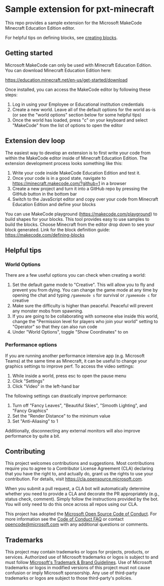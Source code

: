 # Sample extension for pxt-minecraft

This repo provides a sample extension for the Microsoft MakeCode Minecraft Education Edition editor.

For helpful tips on defining blocks, see [creating blocks](./creating-blocks.md).

## Getting started

Microsoft MakeCode can only be used with Minecraft Education Edition. You can download Minecraft Education Edition here:

https://education.minecraft.net/en-us/get-started/download

Once installed, you can access the MakeCode editor by following these steps:

1. Log in using your Employee or Educational institution credentials
2. Create a new world. Leave all of the default options for the world as-is (or see the "world options" section below for some helpful tips)
3. Once the world has loaded, press "c" on your keyboard and select "MakeCode" from the list of options to open the editor


## Extension dev loop

The easiest way to develop an extension is to first write your code from within the MakeCode editor inside of Minecraft Education Edition. The extension development process looks something like this:

1. Write your code inside MakeCode Education Edition and test it.
2. Once your code is in a good state, navigate to https://minecraft.makecode.com/?github=1 in a browser
3. Create a new project and turn it into a GitHub repo by pressing the GitHub button in the bottom bar
4. Switch to the JavaScript editor and copy over your code from Minecraft Education Edition and define your blocks

You can use MakeCode playground (https://makecode.com/playground) to build shapes for your blocks. This tool provides easy to use samples to build the blocks. Choose Minecraft from the editor drop down to see your block generated. Link for the block definition guide: https://makecode.com/defining-blocks


## Helpful tips

### World Options

There are a few useful options you can check when creating a world:

1. Set the default game mode to "Creative". This will allow you to fly and prevent you from dying. You can change the game mode at any time by opening the chat and typing `/gamemode s` for survival or `/gamemode c` for creative
2. Make sure the difficulty is higher than peaceful. Peaceful will prevent any monster mobs from spawning.
3. If you are going to be collaborating with someone else inside this world, change the "Permission level for players who join your world" setting to "Operator" so that they can also run code
4. Under "World Options", toggle "Show Coordinates" to on

### Performance options

If you are running another performance intensive app (e.g. Microsoft Teams) at the same time as Minecraft, it can be useful to change your graphics settings to improve perf. To access the video settings:

1. While inside a world, press esc to open the pause menu
2. Click "Settings"
3. Click "Video" in the left-hand bar

The following settings can drastically improve performance:

1. Turn off "Fancy Leaves", "Beautiful Skies", "Smooth Lighting", and "Fancy Graphics"
2. Set the "Render Distance" to the minimum value
3. Set "Anti-Aliasing" to 1

Additionally, disconnecting any external monitors will also improve performance by quite a bit.

## Contributing

This project welcomes contributions and suggestions.  Most contributions require you to agree to a
Contributor License Agreement (CLA) declaring that you have the right to, and actually do, grant us
the rights to use your contribution. For details, visit https://cla.opensource.microsoft.com.

When you submit a pull request, a CLA bot will automatically determine whether you need to provide
a CLA and decorate the PR appropriately (e.g., status check, comment). Simply follow the instructions
provided by the bot. You will only need to do this once across all repos using our CLA.

This project has adopted the [Microsoft Open Source Code of Conduct](https://opensource.microsoft.com/codeofconduct/).
For more information see the [Code of Conduct FAQ](https://opensource.microsoft.com/codeofconduct/faq/) or
contact [opencode@microsoft.com](mailto:opencode@microsoft.com) with any additional questions or comments.

## Trademarks

This project may contain trademarks or logos for projects, products, or services. Authorized use of Microsoft 
trademarks or logos is subject to and must follow 
[Microsoft's Trademark & Brand Guidelines](https://www.microsoft.com/en-us/legal/intellectualproperty/trademarks/usage/general).
Use of Microsoft trademarks or logos in modified versions of this project must not cause confusion or imply Microsoft sponsorship.
Any use of third-party trademarks or logos are subject to those third-party's policies.
